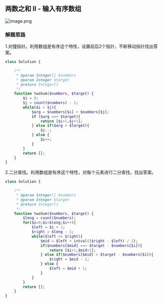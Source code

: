 ## 两数之和 II - 输入有序数组
![image.png](https://bestacou-1317041502.cos.ap-guangzhou.myqcloud.com/20230926155511.png)

### 解题思路

1.对撞指针。利用数组是有序这个特性，设置前后2个指针，不断移动指针找出答案。
    
```php
class Solution {

    /**
     * @param Integer[] $numbers
     * @param Integer $target
     * @return Integer[]
     */
    function twoSum($numbers, $target) {
        $i = 0;
        $j = count($numbers) - 1;
        while($i < $j){
            $arg = $numbers[$i] + $numbers[$j];
            if ($arg === $target){
                return [$i+1,$j+1];
            } else if($arg > $target){
                $j--;
            } else {
                $i++;
            }
        }
        return [];
    }
}
```
2.二分查找。利用数组是有序这个特性，对每个元素进行二分查找，找出答案。
    
```php
class Solution {

    /**
     * @param Integer[] $numbers
     * @param Integer $target
     * @return Integer[]
     */
    function twoSum($numbers, $target) {
        $leng = count($numbers);
        for($i=0;$i<$leng;$i++){
            $left = $i + 1;
            $right = $leng - 1;
            while($left <= $right){
                $mid = $left + intval(($right - $left) / 2);
                if($numbers[$mid] === $target - $numbers[$i]){
                    return [$i+1,$mid+1];
                } else if($numbers[$mid] > $target - $numbers[$i]){
                    $right = $mid - 1;
                } else {
                    $left = $mid + 1;
                }
            }
        }
        return [];
    }
}
```
